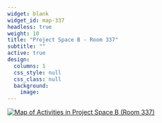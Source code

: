 ```yaml
---
widget: blank
widget_id: map-337
headless: true
weight: 10
title: "Project Space B - Room 337"
subtitle: ""
active: true
design:
  columns: 1
  css_style: null
  css_class: null
  background:
    image: 
---
```

[![Map of Activities in Project Space B (Room 337)](/images/Project-Space-B.jpg)](/images/Project-Space-B.jpg)